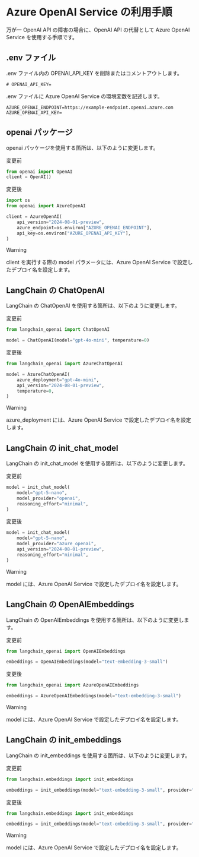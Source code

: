# Azure OpenAI Service の利用手順

万が一 OpenAI API の障害の場合に、OpenAI API の代替として Azure OpenAI Service を使用する手順です。

## .env ファイル

.env ファイル内の OPENAI_API_KEY を削除またはコメントアウトします。

```
# OPENAI_API_KEY=
```

.env ファイルに Azure OpenAI Service の環境変数を記述します。

```
AZURE_OPENAI_ENDPOINT=https://example-endpoint.openai.azure.com
AZURE_OPENAI_API_KEY=
```

## openai パッケージ

openai パッケージを使用する箇所は、以下のように変更します。

変更前

```python
from openai import OpenAI
client = OpenAI()
```

変更後

```python
import os
from openai import AzureOpenAI

client = AzureOpenAI(
    api_version="2024-08-01-preview",
    azure_endpoint=os.environ["AZURE_OPENAI_ENDPOINT"],
    api_key=os.environ["AZURE_OPENAI_API_KEY"],
)
```

> [!WARNING]
> client を実行する際の model パラメータには、Azure OpenAI Service で設定したデプロイ名を設定します。

## LangChain の ChatOpenAI

LangChain の ChatOpenAI を使用する箇所は、以下のように変更します。

変更前

```python
from langchain_openai import ChatOpenAI

model = ChatOpenAI(model="gpt-4o-mini", temperature=0)
```

変更後

```python
from langchain_openai import AzureChatOpenAI

model = AzureChatOpenAI(
    azure_deployment="gpt-4o-mini",
    api_version="2024-08-01-preview",
    temperature=0,
)
```

> [!WARNING]
> azure_deployment には、Azure OpenAI Service で設定したデプロイ名を設定します。

## LangChain の init_chat_model

LangChain の init_chat_model を使用する箇所は、以下のように変更します。

変更前

```python
model = init_chat_model(
    model="gpt-5-nano",
    model_provider="openai",
    reasoning_effort="minimal",
)
```

変更後

```python
model = init_chat_model(
    model="gpt-5-nano",
    model_provider="azure_openai",
    api_version="2024-08-01-preview",
    reasoning_effort="minimal",
)
```

> [!WARNING]
> model には、Azure OpenAI Service で設定したデプロイ名を設定します。

## LangChain の OpenAIEmbeddings

LangChain の OpenAIEmbeddings を使用する箇所は、以下のように変更します。

変更前

```python
from langchain_openai import OpenAIEmbeddings

embeddings = OpenAIEmbeddings(model="text-embedding-3-small")
```

変更後

```python
from langchain_openai import AzureOpenAIEmbeddings

embeddings = AzureOpenAIEmbeddings(model="text-embedding-3-small")
```

> [!WARNING]
> model には、Azure OpenAI Service で設定したデプロイ名を設定します。

## LangChain の init_embeddings

LangChain の init_embeddings を使用する箇所は、以下のように変更します。

変更前

```python
from langchain.embeddings import init_embeddings

embeddings = init_embeddings(model="text-embedding-3-small", provider="openai")
```

変更後

```python
from langchain.embeddings import init_embeddings

embeddings = init_embeddings(model="text-embedding-3-small", provider="azure_openai")
```

> [!WARNING]
> model には、Azure OpenAI Service で設定したデプロイ名を設定します。
